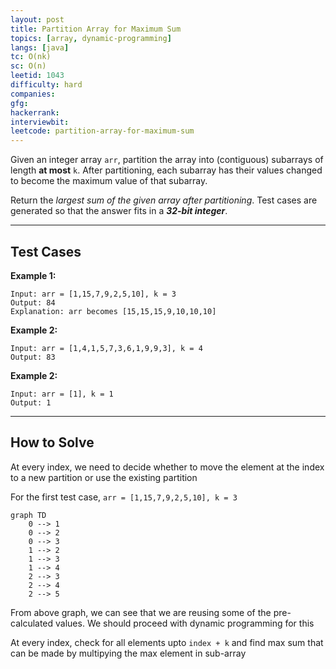 ```yaml
---
layout: post
title: Partition Array for Maximum Sum
topics: [array, dynamic-programming]
langs: [java]
tc: O(nk)
sc: O(n)
leetid: 1043
difficulty: hard
companies: 
gfg: 
hackerrank: 
interviewbit: 
leetcode: partition-array-for-maximum-sum
---
```


Given an integer array `arr`, partition the array into (contiguous) subarrays of length **at most** `k`. 
After partitioning, each subarray has their values changed to become the maximum value of that subarray.

Return the _largest sum of the given array after partitioning_. Test cases are generated so that the answer fits in a **_32-bit integer_**.

---

## Test Cases

**Example 1:** 
```
Input: arr = [1,15,7,9,2,5,10], k = 3
Output: 84
Explanation: arr becomes [15,15,15,9,10,10,10]
```

**Example 2:** 
```
Input: arr = [1,4,1,5,7,3,6,1,9,9,3], k = 4
Output: 83
```

**Example 2:**
```
Input: arr = [1], k = 1
Output: 1
```

---

## How to Solve

At every index, we need to decide whether to move the element at the index to a new partition or use the existing partition

For the first test case, `arr = [1,15,7,9,2,5,10], k = 3`
```mermaid
graph TD
    0 --> 1
    0 --> 2
    0 --> 3
    1 --> 2
    1 --> 3
    1 --> 4
    2 --> 3
    2 --> 4
    2 --> 5
```

From above graph, we can see that we are reusing some of the pre-calculated values. We should proceed with dynamic programming for this

At every index, check for all elements upto `index + k` and find max sum that can be made by multipying the max element in sub-array